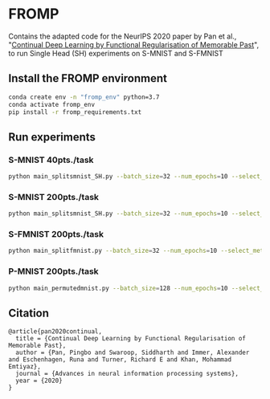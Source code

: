 # FROMP
Contains the adapted code for the NeurIPS 2020 paper by Pan et al., "[Continual Deep Learning by Functional Regularisation of Memorable Past](https://arxiv.org/abs/2004.14070)", to run Single Head (SH) experiments on S-MNIST and S-FMNIST

## Install the FROMP environment
``` sh
conda create env -n "fromp_env" python=3.7
conda activate fromp_env
pip install -r fromp_requirements.txt
```

## Run experiments
### S-MNIST 40pts./task
``` bash
python main_splitsmnist_SH.py --batch_size=32 --num_epochs=10 --select_method=random --num_points=40 --seed=<SEED>
```

### S-MNIST 200pts./task
``` bash
python main_splitsmnist_SH.py --batch_size=32 --num_epochs=10 --select_method=random --num_points=200 --seed=<SEED>
```

### S-FMNIST 200pts./task
``` bash
python main_splitfmnist.py --batch_size=32 --num_epochs=10 --select_method=random --num_points=200 --seed=<SEED>
```

### P-MNIST 200pts./task
``` bash
python main_permutedmnist.py --batch_size=128 --num_epochs=10 --select_method=lambda_descend --num_points=200 --seed=<SEED>
```

## Citation

```
@article{pan2020continual,
  title = {Continual Deep Learning by Functional Regularisation of Memorable Past},
  author = {Pan, Pingbo and Swaroop, Siddharth and Immer, Alexander and Eschenhagen, Runa and Turner, Richard E and Khan, Mohammad Emtiyaz},
  journal = {Advances in neural information processing systems},
  year = {2020}
}
```
